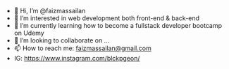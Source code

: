 - 👋 Hi, I’m @faizmassailan
- 👀 I’m interested in web development both front-end & back-end
- 🌱 I’m currently learning how to become a fullstack developer bootcamp on Udemy
- 💞️ I’m looking to collaborate on ...
- 📫 How to reach me: faizmassailan@gmail.com
- IG: https://www.instagram.com/blckpgeon/

<!---
faizmassailan/faizmassailan is a ✨ special ✨ repository because its `README.md` (this file) appears on your GitHub profile.
You can click the Preview link to take a look at your changes.
--->

